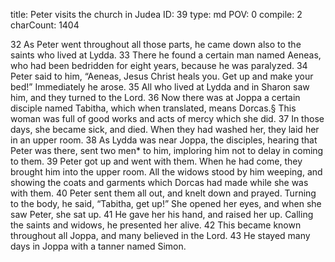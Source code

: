 title:          Peter visits the church in Judea
ID:             39
type:           md
POV:            0
compile:        2
charCount:      1404


 32 As Peter went throughout all those parts, he came down also to the saints who lived at Lydda. 33 There he found a certain man named Aeneas, who had been bedridden for eight years, because he was paralyzed. 34 Peter said to him, “Aeneas, Jesus Christ heals you. Get up and make your bed!” Immediately he arose. 35 All who lived at Lydda and in Sharon saw him, and they turned to the Lord.
36 Now there was at Joppa a certain disciple named Tabitha, which when translated, means Dorcas.§ This woman was full of good works and acts of mercy which she did. 37 In those days, she became sick, and died. When they had washed her, they laid her in an upper room. 38 As Lydda was near Joppa, the disciples, hearing that Peter was there, sent two men* to him, imploring him not to delay in coming to them. 39 Peter got up and went with them. When he had come, they brought him into the upper room. All the widows stood by him weeping, and showing the coats and garments which Dorcas had made while she was with them. 40 Peter sent them all out, and knelt down and prayed. Turning to the body, he said, “Tabitha, get up!” She opened her eyes, and when she saw Peter, she sat up. 41 He gave her his hand, and raised her up. Calling the saints and widows, he presented her alive. 42 This became known throughout all Joppa, and many believed in the Lord. 43 He stayed many days in Joppa with a tanner named Simon. 